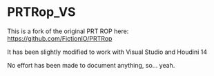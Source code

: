 # PRTRop_VS
This is a fork of the original PRT ROP here: https://github.com/FictionIO/PRTRop

It has been slightly modified to work with Visual Studio and Houdini 14

No effort has been made to document anything, so... yeah.
